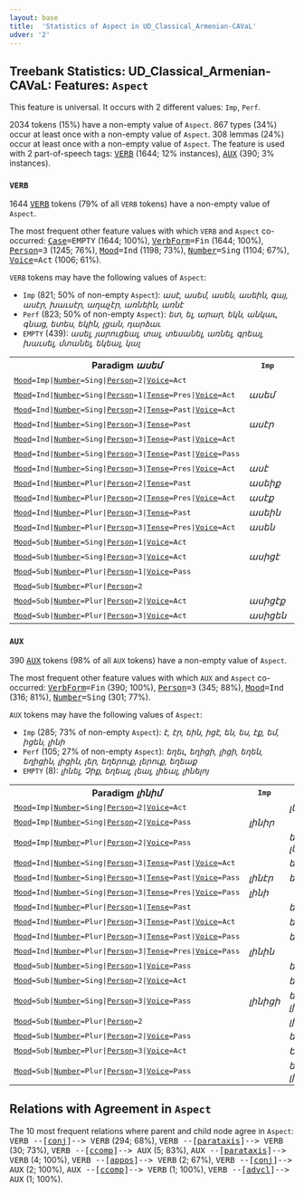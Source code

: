```yaml
---
layout: base
title:  'Statistics of Aspect in UD_Classical_Armenian-CAVaL'
udver: '2'
---
```


## Treebank Statistics: UD_Classical_Armenian-CAVaL: Features: `Aspect`

This feature is universal.
It occurs with 2 different values: `Imp`, `Perf`.

2034 tokens (15%) have a non-empty value of `Aspect`.
867 types (34%) occur at least once with a non-empty value of `Aspect`.
308 lemmas (24%) occur at least once with a non-empty value of `Aspect`.
The feature is used with 2 part-of-speech tags: <tt><a href="xcl_caval-pos-VERB.html">VERB</a></tt> (1644; 12% instances), <tt><a href="xcl_caval-pos-AUX.html">AUX</a></tt> (390; 3% instances).

### `VERB`

1644 <tt><a href="xcl_caval-pos-VERB.html">VERB</a></tt> tokens (79% of all `VERB` tokens) have a non-empty value of `Aspect`.

The most frequent other feature values with which `VERB` and `Aspect` co-occurred: <tt><a href="xcl_caval-feat-Case.html">Case</a></tt><tt>=EMPTY</tt> (1644; 100%), <tt><a href="xcl_caval-feat-VerbForm.html">VerbForm</a></tt><tt>=Fin</tt> (1644; 100%), <tt><a href="xcl_caval-feat-Person.html">Person</a></tt><tt>=3</tt> (1245; 76%), <tt><a href="xcl_caval-feat-Mood.html">Mood</a></tt><tt>=Ind</tt> (1198; 73%), <tt><a href="xcl_caval-feat-Number.html">Number</a></tt><tt>=Sing</tt> (1104; 67%), <tt><a href="xcl_caval-feat-Voice.html">Voice</a></tt><tt>=Act</tt> (1006; 61%).

`VERB` tokens may have the following values of `Aspect`:

* `Imp` (821; 50% of non-empty `Aspect`): <em>ասէ, ասեմ, ասեն, ասեին, գայ, ասէր, խաւսէր, աղաչէր, առնեին, առնէ</em>
* `Perf` (823; 50% of non-empty `Aspect`): <em>ետ, ել, արար, եկն, անկաւ, գնաց, ետես, եկին, լցան, դարձաւ</em>
* `EMPTY` (439): <em>ասել, յարուցեալ, տալ, տեսանել, առնել, գրեալ, խաւսել, մտանել, եկեալ, կալ</em>

<table>
  <tr><th>Paradigm <i>ասեմ</i></th><th><tt>Imp</tt></th><th><tt>Perf</tt></th></tr>
  <tr><td><tt><tt><a href="xcl_caval-feat-Mood.html">Mood</a></tt><tt>=Imp</tt>|<tt><a href="xcl_caval-feat-Number.html">Number</a></tt><tt>=Sing</tt>|<tt><a href="xcl_caval-feat-Person.html">Person</a></tt><tt>=2</tt>|<tt><a href="xcl_caval-feat-Voice.html">Voice</a></tt><tt>=Act</tt></tt></td><td></td><td><em>ասա</em></td></tr>
  <tr><td><tt><tt><a href="xcl_caval-feat-Mood.html">Mood</a></tt><tt>=Ind</tt>|<tt><a href="xcl_caval-feat-Number.html">Number</a></tt><tt>=Sing</tt>|<tt><a href="xcl_caval-feat-Person.html">Person</a></tt><tt>=1</tt>|<tt><a href="xcl_caval-feat-Tense.html">Tense</a></tt><tt>=Pres</tt>|<tt><a href="xcl_caval-feat-Voice.html">Voice</a></tt><tt>=Act</tt></tt></td><td><em>ասեմ</em></td><td></td></tr>
  <tr><td><tt><tt><a href="xcl_caval-feat-Mood.html">Mood</a></tt><tt>=Ind</tt>|<tt><a href="xcl_caval-feat-Number.html">Number</a></tt><tt>=Sing</tt>|<tt><a href="xcl_caval-feat-Person.html">Person</a></tt><tt>=2</tt>|<tt><a href="xcl_caval-feat-Tense.html">Tense</a></tt><tt>=Past</tt>|<tt><a href="xcl_caval-feat-Voice.html">Voice</a></tt><tt>=Act</tt></tt></td><td></td><td><em>ասացեր</em></td></tr>
  <tr><td><tt><tt><a href="xcl_caval-feat-Mood.html">Mood</a></tt><tt>=Ind</tt>|<tt><a href="xcl_caval-feat-Number.html">Number</a></tt><tt>=Sing</tt>|<tt><a href="xcl_caval-feat-Person.html">Person</a></tt><tt>=3</tt>|<tt><a href="xcl_caval-feat-Tense.html">Tense</a></tt><tt>=Past</tt></tt></td><td><em>ասէր</em></td><td></td></tr>
  <tr><td><tt><tt><a href="xcl_caval-feat-Mood.html">Mood</a></tt><tt>=Ind</tt>|<tt><a href="xcl_caval-feat-Number.html">Number</a></tt><tt>=Sing</tt>|<tt><a href="xcl_caval-feat-Person.html">Person</a></tt><tt>=3</tt>|<tt><a href="xcl_caval-feat-Tense.html">Tense</a></tt><tt>=Past</tt>|<tt><a href="xcl_caval-feat-Voice.html">Voice</a></tt><tt>=Act</tt></tt></td><td></td><td><em>ասաց</em></td></tr>
  <tr><td><tt><tt><a href="xcl_caval-feat-Mood.html">Mood</a></tt><tt>=Ind</tt>|<tt><a href="xcl_caval-feat-Number.html">Number</a></tt><tt>=Sing</tt>|<tt><a href="xcl_caval-feat-Person.html">Person</a></tt><tt>=3</tt>|<tt><a href="xcl_caval-feat-Tense.html">Tense</a></tt><tt>=Past</tt>|<tt><a href="xcl_caval-feat-Voice.html">Voice</a></tt><tt>=Pass</tt></tt></td><td></td><td><em>ասացաւ</em></td></tr>
  <tr><td><tt><tt><a href="xcl_caval-feat-Mood.html">Mood</a></tt><tt>=Ind</tt>|<tt><a href="xcl_caval-feat-Number.html">Number</a></tt><tt>=Sing</tt>|<tt><a href="xcl_caval-feat-Person.html">Person</a></tt><tt>=3</tt>|<tt><a href="xcl_caval-feat-Tense.html">Tense</a></tt><tt>=Pres</tt>|<tt><a href="xcl_caval-feat-Voice.html">Voice</a></tt><tt>=Act</tt></tt></td><td><em>ասէ</em></td><td></td></tr>
  <tr><td><tt><tt><a href="xcl_caval-feat-Mood.html">Mood</a></tt><tt>=Ind</tt>|<tt><a href="xcl_caval-feat-Number.html">Number</a></tt><tt>=Plur</tt>|<tt><a href="xcl_caval-feat-Person.html">Person</a></tt><tt>=2</tt>|<tt><a href="xcl_caval-feat-Tense.html">Tense</a></tt><tt>=Past</tt></tt></td><td><em>ասեիք</em></td><td></td></tr>
  <tr><td><tt><tt><a href="xcl_caval-feat-Mood.html">Mood</a></tt><tt>=Ind</tt>|<tt><a href="xcl_caval-feat-Number.html">Number</a></tt><tt>=Plur</tt>|<tt><a href="xcl_caval-feat-Person.html">Person</a></tt><tt>=2</tt>|<tt><a href="xcl_caval-feat-Tense.html">Tense</a></tt><tt>=Pres</tt>|<tt><a href="xcl_caval-feat-Voice.html">Voice</a></tt><tt>=Act</tt></tt></td><td><em>ասէք</em></td><td></td></tr>
  <tr><td><tt><tt><a href="xcl_caval-feat-Mood.html">Mood</a></tt><tt>=Ind</tt>|<tt><a href="xcl_caval-feat-Number.html">Number</a></tt><tt>=Plur</tt>|<tt><a href="xcl_caval-feat-Person.html">Person</a></tt><tt>=3</tt>|<tt><a href="xcl_caval-feat-Tense.html">Tense</a></tt><tt>=Past</tt></tt></td><td><em>ասեին</em></td><td></td></tr>
  <tr><td><tt><tt><a href="xcl_caval-feat-Mood.html">Mood</a></tt><tt>=Ind</tt>|<tt><a href="xcl_caval-feat-Number.html">Number</a></tt><tt>=Plur</tt>|<tt><a href="xcl_caval-feat-Person.html">Person</a></tt><tt>=3</tt>|<tt><a href="xcl_caval-feat-Tense.html">Tense</a></tt><tt>=Pres</tt>|<tt><a href="xcl_caval-feat-Voice.html">Voice</a></tt><tt>=Act</tt></tt></td><td><em>ասեն</em></td><td></td></tr>
  <tr><td><tt><tt><a href="xcl_caval-feat-Mood.html">Mood</a></tt><tt>=Sub</tt>|<tt><a href="xcl_caval-feat-Number.html">Number</a></tt><tt>=Sing</tt>|<tt><a href="xcl_caval-feat-Person.html">Person</a></tt><tt>=1</tt>|<tt><a href="xcl_caval-feat-Voice.html">Voice</a></tt><tt>=Act</tt></tt></td><td></td><td><em>ասացից</em></td></tr>
  <tr><td><tt><tt><a href="xcl_caval-feat-Mood.html">Mood</a></tt><tt>=Sub</tt>|<tt><a href="xcl_caval-feat-Number.html">Number</a></tt><tt>=Sing</tt>|<tt><a href="xcl_caval-feat-Person.html">Person</a></tt><tt>=3</tt>|<tt><a href="xcl_caval-feat-Voice.html">Voice</a></tt><tt>=Act</tt></tt></td><td><em>ասիցէ</em></td><td></td></tr>
  <tr><td><tt><tt><a href="xcl_caval-feat-Mood.html">Mood</a></tt><tt>=Sub</tt>|<tt><a href="xcl_caval-feat-Number.html">Number</a></tt><tt>=Plur</tt>|<tt><a href="xcl_caval-feat-Person.html">Person</a></tt><tt>=1</tt>|<tt><a href="xcl_caval-feat-Voice.html">Voice</a></tt><tt>=Pass</tt></tt></td><td></td><td><em>ասասցուք</em></td></tr>
  <tr><td><tt><tt><a href="xcl_caval-feat-Mood.html">Mood</a></tt><tt>=Sub</tt>|<tt><a href="xcl_caval-feat-Number.html">Number</a></tt><tt>=Plur</tt>|<tt><a href="xcl_caval-feat-Person.html">Person</a></tt><tt>=2</tt></tt></td><td></td><td><em>ասասջիք</em></td></tr>
  <tr><td><tt><tt><a href="xcl_caval-feat-Mood.html">Mood</a></tt><tt>=Sub</tt>|<tt><a href="xcl_caval-feat-Number.html">Number</a></tt><tt>=Plur</tt>|<tt><a href="xcl_caval-feat-Person.html">Person</a></tt><tt>=2</tt>|<tt><a href="xcl_caval-feat-Voice.html">Voice</a></tt><tt>=Act</tt></tt></td><td><em>ասիցէք</em></td><td></td></tr>
  <tr><td><tt><tt><a href="xcl_caval-feat-Mood.html">Mood</a></tt><tt>=Sub</tt>|<tt><a href="xcl_caval-feat-Number.html">Number</a></tt><tt>=Plur</tt>|<tt><a href="xcl_caval-feat-Person.html">Person</a></tt><tt>=3</tt>|<tt><a href="xcl_caval-feat-Voice.html">Voice</a></tt><tt>=Act</tt></tt></td><td><em>ասիցեն</em></td><td></td></tr>
</table>

### `AUX`

390 <tt><a href="xcl_caval-pos-AUX.html">AUX</a></tt> tokens (98% of all `AUX` tokens) have a non-empty value of `Aspect`.

The most frequent other feature values with which `AUX` and `Aspect` co-occurred: <tt><a href="xcl_caval-feat-VerbForm.html">VerbForm</a></tt><tt>=Fin</tt> (390; 100%), <tt><a href="xcl_caval-feat-Person.html">Person</a></tt><tt>=3</tt> (345; 88%), <tt><a href="xcl_caval-feat-Mood.html">Mood</a></tt><tt>=Ind</tt> (316; 81%), <tt><a href="xcl_caval-feat-Number.html">Number</a></tt><tt>=Sing</tt> (301; 77%).

`AUX` tokens may have the following values of `Aspect`:

* `Imp` (285; 73% of non-empty `Aspect`): <em>է, էր, եին, իցէ, են, ես, էք, եմ, իցեն, լինի</em>
* `Perf` (105; 27% of non-empty `Aspect`): <em>եղեւ, եղիցի, լիցի, եղեն, եղիցին, լիցին, լեր, եղերուք, լերուք, եղեաք</em>
* `EMPTY` (8): <em>լինել, Չիք, եղեալ, լեալ, լիեալ, լինելոյ</em>

<table>
  <tr><th>Paradigm <i>լինիմ</i></th><th><tt>Imp</tt></th><th><tt>Perf</tt></th></tr>
  <tr><td><tt><tt><a href="xcl_caval-feat-Mood.html">Mood</a></tt><tt>=Imp</tt>|<tt><a href="xcl_caval-feat-Number.html">Number</a></tt><tt>=Sing</tt>|<tt><a href="xcl_caval-feat-Person.html">Person</a></tt><tt>=2</tt>|<tt><a href="xcl_caval-feat-Voice.html">Voice</a></tt><tt>=Act</tt></tt></td><td></td><td><em>լեր</em></td></tr>
  <tr><td><tt><tt><a href="xcl_caval-feat-Mood.html">Mood</a></tt><tt>=Imp</tt>|<tt><a href="xcl_caval-feat-Number.html">Number</a></tt><tt>=Sing</tt>|<tt><a href="xcl_caval-feat-Person.html">Person</a></tt><tt>=2</tt>|<tt><a href="xcl_caval-feat-Voice.html">Voice</a></tt><tt>=Pass</tt></tt></td><td><em>լինիր</em></td><td></td></tr>
  <tr><td><tt><tt><a href="xcl_caval-feat-Mood.html">Mood</a></tt><tt>=Imp</tt>|<tt><a href="xcl_caval-feat-Number.html">Number</a></tt><tt>=Plur</tt>|<tt><a href="xcl_caval-feat-Person.html">Person</a></tt><tt>=2</tt>|<tt><a href="xcl_caval-feat-Voice.html">Voice</a></tt><tt>=Pass</tt></tt></td><td></td><td><em>եղերուք, լերուք</em></td></tr>
  <tr><td><tt><tt><a href="xcl_caval-feat-Mood.html">Mood</a></tt><tt>=Ind</tt>|<tt><a href="xcl_caval-feat-Number.html">Number</a></tt><tt>=Sing</tt>|<tt><a href="xcl_caval-feat-Person.html">Person</a></tt><tt>=3</tt>|<tt><a href="xcl_caval-feat-Tense.html">Tense</a></tt><tt>=Past</tt>|<tt><a href="xcl_caval-feat-Voice.html">Voice</a></tt><tt>=Act</tt></tt></td><td></td><td><em>եղեւ</em></td></tr>
  <tr><td><tt><tt><a href="xcl_caval-feat-Mood.html">Mood</a></tt><tt>=Ind</tt>|<tt><a href="xcl_caval-feat-Number.html">Number</a></tt><tt>=Sing</tt>|<tt><a href="xcl_caval-feat-Person.html">Person</a></tt><tt>=3</tt>|<tt><a href="xcl_caval-feat-Tense.html">Tense</a></tt><tt>=Past</tt>|<tt><a href="xcl_caval-feat-Voice.html">Voice</a></tt><tt>=Pass</tt></tt></td><td><em>լինէր</em></td><td><em>եղեւ</em></td></tr>
  <tr><td><tt><tt><a href="xcl_caval-feat-Mood.html">Mood</a></tt><tt>=Ind</tt>|<tt><a href="xcl_caval-feat-Number.html">Number</a></tt><tt>=Sing</tt>|<tt><a href="xcl_caval-feat-Person.html">Person</a></tt><tt>=3</tt>|<tt><a href="xcl_caval-feat-Tense.html">Tense</a></tt><tt>=Pres</tt>|<tt><a href="xcl_caval-feat-Voice.html">Voice</a></tt><tt>=Pass</tt></tt></td><td><em>լինի</em></td><td></td></tr>
  <tr><td><tt><tt><a href="xcl_caval-feat-Mood.html">Mood</a></tt><tt>=Ind</tt>|<tt><a href="xcl_caval-feat-Number.html">Number</a></tt><tt>=Plur</tt>|<tt><a href="xcl_caval-feat-Person.html">Person</a></tt><tt>=1</tt>|<tt><a href="xcl_caval-feat-Tense.html">Tense</a></tt><tt>=Past</tt></tt></td><td></td><td><em>եղեաք</em></td></tr>
  <tr><td><tt><tt><a href="xcl_caval-feat-Mood.html">Mood</a></tt><tt>=Ind</tt>|<tt><a href="xcl_caval-feat-Number.html">Number</a></tt><tt>=Plur</tt>|<tt><a href="xcl_caval-feat-Person.html">Person</a></tt><tt>=3</tt>|<tt><a href="xcl_caval-feat-Tense.html">Tense</a></tt><tt>=Past</tt>|<tt><a href="xcl_caval-feat-Voice.html">Voice</a></tt><tt>=Act</tt></tt></td><td></td><td><em>եղեն</em></td></tr>
  <tr><td><tt><tt><a href="xcl_caval-feat-Mood.html">Mood</a></tt><tt>=Ind</tt>|<tt><a href="xcl_caval-feat-Number.html">Number</a></tt><tt>=Plur</tt>|<tt><a href="xcl_caval-feat-Person.html">Person</a></tt><tt>=3</tt>|<tt><a href="xcl_caval-feat-Tense.html">Tense</a></tt><tt>=Past</tt>|<tt><a href="xcl_caval-feat-Voice.html">Voice</a></tt><tt>=Pass</tt></tt></td><td></td><td><em>եղեն</em></td></tr>
  <tr><td><tt><tt><a href="xcl_caval-feat-Mood.html">Mood</a></tt><tt>=Ind</tt>|<tt><a href="xcl_caval-feat-Number.html">Number</a></tt><tt>=Plur</tt>|<tt><a href="xcl_caval-feat-Person.html">Person</a></tt><tt>=3</tt>|<tt><a href="xcl_caval-feat-Tense.html">Tense</a></tt><tt>=Pres</tt>|<tt><a href="xcl_caval-feat-Voice.html">Voice</a></tt><tt>=Pass</tt></tt></td><td><em>լինին</em></td><td></td></tr>
  <tr><td><tt><tt><a href="xcl_caval-feat-Mood.html">Mood</a></tt><tt>=Sub</tt>|<tt><a href="xcl_caval-feat-Number.html">Number</a></tt><tt>=Sing</tt>|<tt><a href="xcl_caval-feat-Person.html">Person</a></tt><tt>=1</tt>|<tt><a href="xcl_caval-feat-Voice.html">Voice</a></tt><tt>=Pass</tt></tt></td><td></td><td><em>եղէց</em></td></tr>
  <tr><td><tt><tt><a href="xcl_caval-feat-Mood.html">Mood</a></tt><tt>=Sub</tt>|<tt><a href="xcl_caval-feat-Number.html">Number</a></tt><tt>=Sing</tt>|<tt><a href="xcl_caval-feat-Person.html">Person</a></tt><tt>=2</tt>|<tt><a href="xcl_caval-feat-Voice.html">Voice</a></tt><tt>=Act</tt></tt></td><td></td><td><em>եղիցես</em></td></tr>
  <tr><td><tt><tt><a href="xcl_caval-feat-Mood.html">Mood</a></tt><tt>=Sub</tt>|<tt><a href="xcl_caval-feat-Number.html">Number</a></tt><tt>=Sing</tt>|<tt><a href="xcl_caval-feat-Person.html">Person</a></tt><tt>=3</tt>|<tt><a href="xcl_caval-feat-Voice.html">Voice</a></tt><tt>=Pass</tt></tt></td><td><em>լինիցի</em></td><td><em>եղիցի, լիցի</em></td></tr>
  <tr><td><tt><tt><a href="xcl_caval-feat-Mood.html">Mood</a></tt><tt>=Sub</tt>|<tt><a href="xcl_caval-feat-Number.html">Number</a></tt><tt>=Plur</tt>|<tt><a href="xcl_caval-feat-Person.html">Person</a></tt><tt>=2</tt></tt></td><td></td><td><em>լիջիք</em></td></tr>
  <tr><td><tt><tt><a href="xcl_caval-feat-Mood.html">Mood</a></tt><tt>=Sub</tt>|<tt><a href="xcl_caval-feat-Number.html">Number</a></tt><tt>=Plur</tt>|<tt><a href="xcl_caval-feat-Person.html">Person</a></tt><tt>=2</tt>|<tt><a href="xcl_caval-feat-Voice.html">Voice</a></tt><tt>=Pass</tt></tt></td><td></td><td><em>եղիջիք</em></td></tr>
  <tr><td><tt><tt><a href="xcl_caval-feat-Mood.html">Mood</a></tt><tt>=Sub</tt>|<tt><a href="xcl_caval-feat-Number.html">Number</a></tt><tt>=Plur</tt>|<tt><a href="xcl_caval-feat-Person.html">Person</a></tt><tt>=3</tt>|<tt><a href="xcl_caval-feat-Voice.html">Voice</a></tt><tt>=Act</tt></tt></td><td></td><td><em>Եղիցին</em></td></tr>
  <tr><td><tt><tt><a href="xcl_caval-feat-Mood.html">Mood</a></tt><tt>=Sub</tt>|<tt><a href="xcl_caval-feat-Number.html">Number</a></tt><tt>=Plur</tt>|<tt><a href="xcl_caval-feat-Person.html">Person</a></tt><tt>=3</tt>|<tt><a href="xcl_caval-feat-Voice.html">Voice</a></tt><tt>=Pass</tt></tt></td><td></td><td><em>եղիցին, լիցին</em></td></tr>
</table>

## Relations with Agreement in `Aspect`

The 10 most frequent relations where parent and child node agree in `Aspect`:
<tt>VERB --[<tt><a href="xcl_caval-dep-conj.html">conj</a></tt>]--> VERB</tt> (294; 68%),
<tt>VERB --[<tt><a href="xcl_caval-dep-parataxis.html">parataxis</a></tt>]--> VERB</tt> (30; 73%),
<tt>VERB --[<tt><a href="xcl_caval-dep-ccomp.html">ccomp</a></tt>]--> AUX</tt> (5; 83%),
<tt>AUX --[<tt><a href="xcl_caval-dep-parataxis.html">parataxis</a></tt>]--> VERB</tt> (4; 100%),
<tt>VERB --[<tt><a href="xcl_caval-dep-appos.html">appos</a></tt>]--> VERB</tt> (2; 67%),
<tt>VERB --[<tt><a href="xcl_caval-dep-conj.html">conj</a></tt>]--> AUX</tt> (2; 100%),
<tt>AUX --[<tt><a href="xcl_caval-dep-ccomp.html">ccomp</a></tt>]--> VERB</tt> (1; 100%),
<tt>VERB --[<tt><a href="xcl_caval-dep-advcl.html">advcl</a></tt>]--> AUX</tt> (1; 100%).

